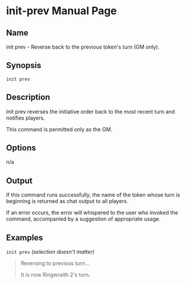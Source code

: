 
# init-prev Manual Page

## Name

init prev - Reverse back to the previous token's turn (GM only).

## Synopsis

```
init prev
```

## Description

Init prev reverses the initiative order back to the most recent turn and notifies players.

This command is permitted only as the GM.

## Options

n/a

## Output

If this command runs successfully, the name of the token whose turn is beginning is returned as chat output to all players.

If an error occurs, the error will whispered to the user who invoked the command, accompanied by a suggestion of appropriate usage.

## Examples

```init prev``` *(selection doesn't matter)*

> Reversing to previous turn...
>
> It is now Ringwraith 2's turn.